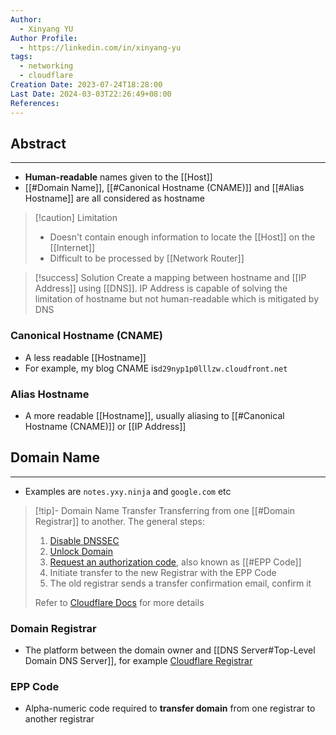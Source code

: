 ```yaml
---
Author:
  - Xinyang YU
Author Profile:
  - https://linkedin.com/in/xinyang-yu
tags:
  - networking
  - cloudflare
Creation Date: 2023-07-24T18:28:00
Last Date: 2024-03-03T22:26:49+08:00
References: 
---
```

## Abstract
---
- **Human-readable** names given to the [[Host]]
- [[#Domain Name]], [[#Canonical Hostname (CNAME)]] and [[#Alias Hostname]] are all considered as hostname

>[!caution] Limitation
>- Doesn't contain enough information to locate the [[Host]] on the [[Internet]]
>- Difficult to be processed by [[Network Router]]


>[!success] Solution
>Create a mapping between hostname and [[IP Address]] using [[DNS]]. IP Address is capable of solving the limitation of hostname but not human-readable which is mitigated by DNS


### Canonical Hostname (CNAME)
- A less readable [[Hostname]]
- For example, my blog CNAME is``d29nyp1p0lllzw.cloudfront.net``

### Alias Hostname
- A more readable [[Hostname]], usually aliasing to [[#Canonical Hostname (CNAME)]] or [[IP Address]]


## Domain Name
---
- Examples are `notes.yxy.ninja` and  `google.com` etc

>[!tip]- Domain Name Transfer
>Transferring from one [[#Domain Registrar]] to another. The general steps:
>	1. [Disable DNSSEC](https://developers.cloudflare.com/registrar/get-started/transfer-domain-to-cloudflare/#disable-dnssec)
>	2. [Unlock Domain](https://developers.cloudflare.com/registrar/get-started/transfer-domain-to-cloudflare/#2-unlock-the-domain)
>	3. [Request an authorization code](https://developers.cloudflare.com/registrar/get-started/transfer-domain-to-cloudflare/#4-request-an-authorization-code), also known as [[#EPP Code]]
>	4. Initiate transfer to the new Registrar with the EPP Code
>	5. The old registrar sends a transfer confirmation email, confirm it
>	   
>Refer to [Cloudflare Docs](https://developers.cloudflare.com/registrar/get-started/transfer-domain-to-cloudflare/#disable-dnssec) for more details

### Domain Registrar
- The platform between the domain owner and [[DNS Server#Top-Level Domain DNS Server]], for example [Cloudflare Registrar](https://developers.cloudflare.com/registrar/)

### EPP Code
- Alpha-numeric code required to **transfer domain** from one registrar to another registrar


